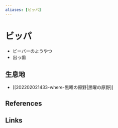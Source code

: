 ```yaml
---
aliases: [ビッパ]
---
```

# ビッパ

- ビーバーのようやつ
- 出っ歯

## 生息地

- [[202202021433-where-黒曜の原野|黒曜の原野]]

## References



## Links


